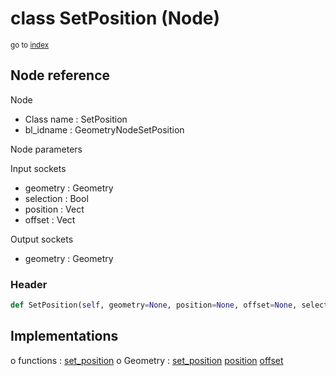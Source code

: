 # class SetPosition (Node)

<sub>go to [index](/docs/index.md)</sub>

## Node reference

Node
 - Class name : SetPosition
 - bl_idname : GeometryNodeSetPosition

Node parameters

Input sockets
 - geometry : Geometry
 - selection : Bool
 - position : Vect
 - offset : Vect

Output sockets
 - geometry : Geometry

### Header

``` python
def SetPosition(self, geometry=None, position=None, offset=None, selection=None, node_label=None, node_color=None):
```

## Implementations

o functions : [set_position](/docs/GeoNodes_classes/set_position.md)
o Geometry : [set_position](/docs/GeoNodes_classes/Geometry.md#set_position) [position](/docs/GeoNodes_classes/Geometry.md#position) [offset](/docs/GeoNodes_classes/Geometry.md#offset) 

